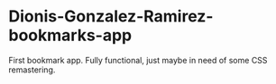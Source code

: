 # Dionis-Gonzalez-Ramirez-bookmarks-app
First bookmark app. Fully functional, just maybe in need of some CSS remastering.
